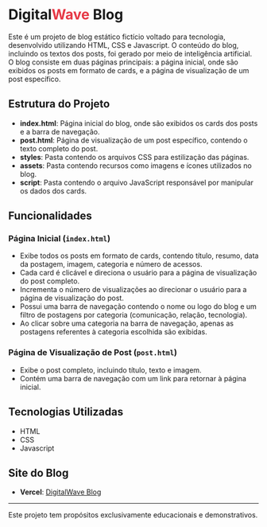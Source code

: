 # Digital<span style="color: #e63946;">Wave</span> Blog


Este é um projeto de blog estático fictício voltado para tecnologia, desenvolvido utilizando HTML, CSS e Javascript. O conteúdo do blog, incluindo os textos dos posts, foi gerado por meio de inteligência artificial. O blog consiste em duas páginas principais: a página inicial, onde são exibidos os posts em formato de cards, e a página de visualização de um post específico.

## Estrutura do Projeto

- **index.html**: Página inicial do blog, onde são exibidos os cards dos posts e a barra de navegação.
- **post.html**: Página de visualização de um post específico, contendo o texto completo do post.
- **styles**: Pasta contendo os arquivos CSS para estilização das páginas.
- **assets**: Pasta contendo recursos como imagens e ícones utilizados no blog.
- **script**: Pasta contendo o arquivo JavaScript responsável por manipular os dados dos cards.

## Funcionalidades

### Página Inicial (`index.html`)

- Exibe todos os posts em formato de cards, contendo título, resumo, data da postagem, imagem, categoria e número de acessos.
- Cada card é clicável e direciona o usuário para a página de visualização do post completo.
- Incrementa o número de visualizações ao direcionar o usuário para a página de visualização do post.
- Possui uma barra de navegação contendo o nome ou logo do blog e um filtro de postagens por categoria (comunicação, relação, tecnologia).
- Ao clicar sobre uma categoria na barra de navegação, apenas as postagens referentes à categoria escolhida são exibidas.

### Página de Visualização de Post (`post.html`)

- Exibe o post completo, incluindo título, texto e imagem.
- Contém uma barra de navegação com um link para retornar à página inicial.

## Tecnologias Utilizadas

- HTML
- CSS
- Javascript

## Site do Blog

- **Vercel**: [DigitalWave Blog]()

---

Este projeto tem propósitos exclusivamente educacionais e demonstrativos.
